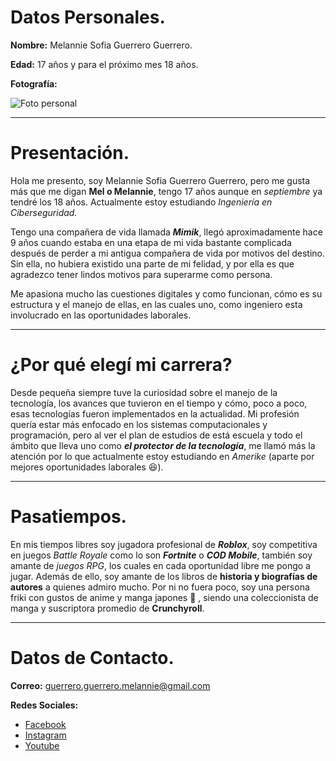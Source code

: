 # Datos Personales.
**Nombre:** Melannie Sofia Guerrero Guerrero.

**Edad:** 17 años y para el próximo mes 18 años.

**Fotografía:**

 ![Foto personal](foto%20personal.jpeg)

---
# Presentación.
Hola me presento, soy Melannie Sofia Guerrero Guerrero, pero me gusta más que me digan **Mel o Melannie**, tengo 17 años aunque en _septiembre_ ya tendré los 18 años. Actualmente estoy estudiando _Ingeniería en Ciberseguridad._

Tengo una compañera de vida llamada ***Mimik***, llegó aproximadamente hace 9 años cuando estaba en una etapa de mi vida bastante complicada después de perder a mi antigua compañera de vida por motivos del destino. Sin ella, no hubiera existido una parte de mi felidad, y por ella es que agradezco tener lindos motivos para superarme como persona.

Me apasiona mucho las cuestiones digitales y como funcionan, cómo es su estructura y el manejo de ellas, en las cuales uno, como ingeniero esta involucrado en las oportunidades laborales.

---
# ¿Por qué elegí mi carrera?
Desde pequeña siempre tuve la curiosidad sobre el manejo de la tecnología, los avances que tuvieron en el tiempo y cómo, poco a poco, esas tecnologías fueron implementados en la actualidad. Mi profesión quería estar más enfocado en los sistemas computacionales y programación, pero al ver el plan de estudios de está escuela y todo el ámbito que lleva uno como ***el protector de la tecnología***, me llamó más la atención por lo que actualmente estoy estudiando en _Amerike_ (aparte por mejores oportunidades laborales 😆).

---
# Pasatiempos.
En mis tiempos libres soy jugadora profesional de ***Roblox***, soy competitiva en juegos _Battle Royale_ como lo son ***Fortnite*** o ***COD Mobile***, también soy amante de _juegos RPG_, los cuales en cada oportunidad libre me pongo a jugar. Además de ello, soy amante de los libros de **historia y biografías de autores** a quienes admiro mucho. 
Por ni no fuera poco, soy una persona friki con gustos de anime y manga japones 🎌 , siendo una coleccionista de manga y suscriptora promedio de **Crunchyroll**.


---
# Datos de Contacto.
**Correo:** guerrero.guerrero.melannie@gmail.com

**Redes Sociales:** 
- [Facebook](https://www.facebook.com/melannie.gro?mibextid=ZbWKwL)
- [Instagram](https://www.instagram.com/admintroste_?igsh=MW8weTdoZzh5ajVlcA==)
- [Youtube](https://www.youtube.com/@s1i_pm)

